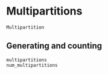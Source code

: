# Multipartitions

```@docs
Multipartition
```

## Generating and counting

```@docs
multipartitions
num_multipartitions
```